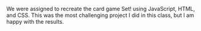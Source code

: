 We were assigned to recreate the card game Set! using JavaScript, HTML, and CSS. This was the most challenging project I did in this class, but I am happy with the results. 
